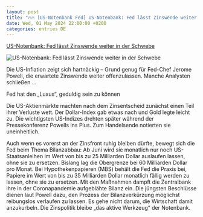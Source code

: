 ```yaml
---
layout: post
title: "🔥🔥 [US-Notenbank Fed] US-Notenbank: Fed lässt Zinswende weiter in der Schwebe"
date: Wed, 01 May 2024 22:00:00 +0200
categories: entries DE
---
```

[US-Notenbank: Fed lässt Zinswende weiter in der Schwebe](https://www.manager-magazin.de/finanzen/fed-us-notenbank-duerfte-zinsen-weiter-stabil-halten-a-44e44fe4-cc6e-45e7-a20b-5d776cfa5721)

![US-Notenbank: Fed lässt Zinswende weiter in der Schwebe](https://cdn.prod.www.manager-magazin.de/images/dfe4c3da-ec44-483f-8b30-95afa736223b_w1200_r1.778_fpx49.34_fpy50.jpg)

Die US-Inflation zeigt sich hartnäckig – Grund genug für Fed-Chef Jerome Powell, die erwartete Zinswende weiter offenzulassen. Manche Analysten schließen ...

Fed hat den „Luxus“, geduldig sein zu können

Die US-Aktienmärkte machten nach dem Zinsentscheid zunächst einen Teil ihrer Verluste wett. Der Dollar-Index gab etwas nach und Gold legte leicht zu. Die wichtigsten US-Indizes drehten später während der Pressekonferenz Powells ins Plus. Zum Handelsende notierten sie uneinheitlich.

Auch wenn es vorerst an der Zinsfront ruhig bleiben dürfte, bewegt sich die Fed beim Thema Bilanzabbau: Ab Juni wird sie monatlich nur noch US-Staatsanleihen im Wert von bis zu 25 Milliarden Dollar auslaufen lassen, ohne sie zu ersetzen. Bislang lag die Obergrenze bei 60 Milliarden Dollar pro Monat. Bei Hypothekenpapieren (MBS) behält die Fed die Praxis bei, Papiere im Wert von bis zu 35 Milliarden Dollar monatlich fällig werden zu lassen, ohne sie zu ersetzen. Mit den Maßnahmen dampft die Zentralbank ihre in der Coronapandemie aufgeblähte Bilanz ein. Die jüngsten Beschlüsse dienen laut Powell dazu, den Prozess der Bilanzverkürzung möglichst reibungslos verlaufen zu lassen. Es gehe nicht darum, die Wirtschaft damit anzukurbeln. Die Zinspolitik bleibe „das aktive Werkzeug“ der Notenbank.

